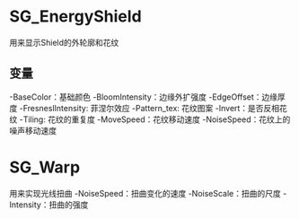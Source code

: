 # SG_EnergyShield
用来显示Shield的外轮廓和花纹
## 变量
-BaseColor：基础颜色
-BloomIntensity：边缘外扩强度
-EdgeOffset：边缘厚度
-FresneslIntensity: 菲涅尔效应
-Pattern_tex: 花纹图案
-Invert：是否反相花纹
-Tiling: 花纹的重复度
-MoveSpeed：花纹移动速度
-NoiseSpeed：花纹上的噪声移动速度

# SG_Warp
用来实现光线扭曲
-NoiseSpeed：扭曲变化的速度
-NoiseScale：扭曲的尺度
-Intensity：扭曲的强度

 